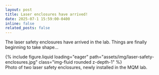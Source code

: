 ```yaml
---
layout: post
title: Laser enclosures have arrived!
date: 2025-07-1 15:59:00-0400
inline: false
related_posts: false
---
```


The laser safety enclosures have arrived in the lab. Things are finally beginning to take shape...

<div class="row mt-3">
    <div class="col-sm mt-3 mt-md-0">
        {% include figure.liquid loading="eager" path="assets/img/laser-safety-enclosures.jpg" class="img-fluid rounded z-depth-1" %}
    </div>
</div>
<div class="caption">
    Photo of two laser safety enclosures, newly installed in the MQM lab.
</div>
